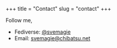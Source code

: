 +++
title = "Contact"
slug = "contact"
+++

Follow me,

- Fediverse: [@svemagie](https://hub.chibatsu.net/channel/svemagie)
- Email: [svemagie@chibatsu.net](mailto:svemagie@chibatsu.net)
